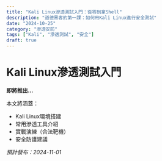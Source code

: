 ```yaml
---
title: "Kali Linux滲透測試入門：從零到拿Shell"
description: "道德黑客的第一課：如何用Kali Linux進行安全測試"
date: "2024-10-25"
category: "滲透安防"
tags: ["Kali", "滲透測試", "安全"]
draft: true
---
```


# Kali Linux滲透測試入門

**即將推出...**

本文將涵蓋：
- Kali Linux環境搭建
- 常用滲透工具介紹
- 實戰演練（合法靶機）
- 安全防護建議

*預計發布：2024-11-01*

